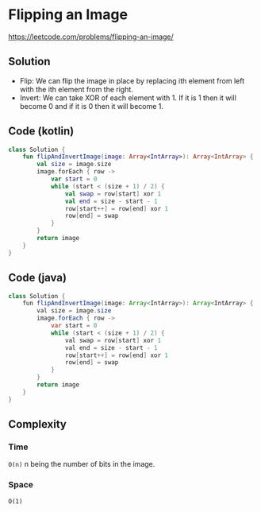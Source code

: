# Flipping an Image
https://leetcode.com/problems/flipping-an-image/
## Solution
* Flip: We can flip the image in place by replacing ith element from left with the ith element from the right.
* Invert: We can take XOR of each element with 1. If it is 1 then it will become 0 and if it is 0 then it will become 1.

## Code (kotlin)
```kotlin
class Solution {
    fun flipAndInvertImage(image: Array<IntArray>): Array<IntArray> {
        val size = image.size
        image.forEach { row ->
            var start = 0
            while (start < (size + 1) / 2) {
                val swap = row[start] xor 1
                val end = size - start - 1
                row[start++] = row[end] xor 1
                row[end] = swap
            }
        }
        return image
    }
}

```
## Code (java)
```java
class Solution {
    fun flipAndInvertImage(image: Array<IntArray>): Array<IntArray> {
        val size = image.size
        image.forEach { row ->
            var start = 0
            while (start < (size + 1) / 2) {
                val swap = row[start] xor 1
                val end = size - start - 1
                row[start++] = row[end] xor 1
                row[end] = swap
            }
        }
        return image
    }
}
```
## Complexity
### Time
`O(n)` n being the number of bits in the image.
### Space
`O(1)`

